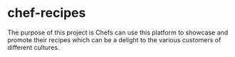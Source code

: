 # chef-recipes
The purpose of this project is Chefs can use this platform to showcase and promote their recipes which can be a delight to the various customers of different cultures.
